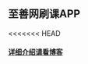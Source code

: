 ## 至善网刷课APP

<<<<<<< HEAD
<br/>
#### [详细介绍请看博客](http://blog.csdn.net/anumbrella/article/details/55046711)

